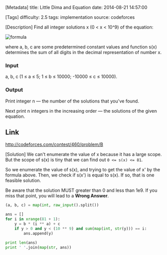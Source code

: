 [Metadata]
title: Little Dima and Equation
date: 2014-08-21 14:57:00

[Tags]
difficulty: 2.5
tags: implementation
source: codeforces

[Description]
Find all integer solutions x (0 < x < 10^9) of the equation:

![formula][1]

where a, b, c are some predetermined constant values and function s(x) determines the sum of all digits in the decimal representation of number x.

### Input

a, b, c (1 ≤ a ≤ 5; 1 ≤ b ≤ 10000; -10000 ≤ c ≤ 10000).

### Output

Print integer n — the number of the solutions that you've found. 

Next print n integers in the increasing order — the solutions of the given equation.

## Link

http://codeforces.com/contest/460/problem/B

[1]: http://intgraph.qiniudn.com/little-dima-and-equation-formula.png

[Solution]
We can't enumerate the value of x because it has a large scope. But the scope of s(x) is tiny that we can find out ``0 <= s(x) <= 81``.

So we enumerate the value of s(x), and trying to get the value of x' by the formula above. Then, we check if s(x') is equal to s(x). If so, that is one feasible solution. 

Be aware that the solution MUST greater than 0 and less than 1e9. If you miss that point, you will lead to a **Wrong Answer**.

```python
(a, b, c) = map(int, raw_input().split())

ans = []
for i in xrange(81 + 1):
    y = b * (i ** a) + c
    if y > 0 and y < (10 ** 9) and sum(map(int, str(y))) == i:
        ans.append(y)

print len(ans)
print ' '.join(map(str, ans))
```
